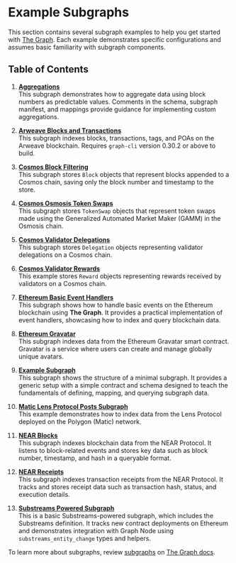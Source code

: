 # Example Subgraphs

This section contains several subgraph examples to help you get started with [The Graph](https://thegraph.com/). Each example demonstrates specific configurations and assumes basic familiarity with subgraph components.

## Table of Contents

1. **[Aggregations](https://github.com/graphprotocol/graph-tooling/tree/adding-table/examples/aggregations)**  
   This subgraph demonstrates how to aggregate data using block numbers as predictable values. Comments in the schema, subgraph manifest, and mappings provide guidance for implementing custom aggregations.

2. **[Arweave Blocks and Transactions](https://github.com/graphprotocol/graph-tooling/tree/adding-table/examples/arweave-blocks-transactions)**  
   This subgraph indexes blocks, transactions, tags, and POAs on the Arweave blockchain. Requires `graph-cli` version 0.30.2 or above to build.

3. **[Cosmos Block Filtering](https://github.com/graphprotocol/graph-tooling/tree/adding-table/examples/cosmos-block-filtering)**  
   This subgraph stores `Block` objects that represent blocks appended to a Cosmos chain, saving only the block number and timestamp to the store.

4. **[Cosmos Osmosis Token Swaps](https://github.com/graphprotocol/graph-tooling/tree/adding-table/examples/cosmos-osmosis-token-swaps)**  
   This subgraph stores `TokenSwap` objects that represent token swaps made using the Generalized Automated Market Maker (GAMM) in the Osmosis chain.

5. **[Cosmos Validator Delegations](https://github.com/graphprotocol/graph-tooling/tree/adding-table/examples/cosmos-validator-delegations)**  
   This subgraph stores `Delegation` objects representing validator delegations on a Cosmos chain.

6. **[Cosmos Validator Rewards](https://github.com/graphprotocol/graph-tooling/tree/adding-table/examples/cosmos-validator-rewards)**  
   This example stores `Reward` objects representing rewards received by validators on a Cosmos chain.

7. **[Ethereum Basic Event Handlers](https://github.com/graphprotocol/graph-tooling/tree/adding-table/examples/ethereum-basic-event-handlers)**  
   This subgraph shows how to handle basic events on the Ethereum blockchain using **The Graph**. It provides a practical implementation of event handlers, showcasing how to index and query blockchain data.

8. **[Ethereum Gravatar](https://github.com/graphprotocol/graph-tooling/tree/adding-table/examples/ethereum-gravatar)**  
   This subgraph indexes data from the Ethereum Gravatar smart contract. Gravatar is a service where users can create and manage globally unique avatars.

9. **[Example Subgraph](https://github.com/graphprotocol/graph-tooling/tree/adding-table/examples/example-subgraph)**  
   This subgraph shows the structure of a minimal subgraph. It provides a generic setup with a simple contract and schema designed to teach the fundamentals of defining, mapping, and querying subgraph data.

10. **[Matic Lens Protocol Posts Subgraph](https://github.com/graphprotocol/graph-tooling/tree/adding-table/examples/matic-lens-protocol-posts-subgraph)**  
    This example demonstrates how to index data from the Lens Protocol deployed on the Polygon (Matic) network.

11. **[NEAR Blocks](https://github.com/graphprotocol/graph-tooling/tree/adding-table/examples/near-blocks)**  
    This subgraph indexes blockchain data from the NEAR Protocol. It listens to block-related events and stores key data such as block number, timestamp, and hash in a queryable format.

12. **[NEAR Receipts](https://github.com/graphprotocol/graph-tooling/tree/adding-table/examples/near-receipts)**  
    This subgraph indexes transaction receipts from the NEAR Protocol. It tracks and stores receipt data such as transaction hash, status, and execution details.

13. **[Substreams Powered Subgraph](https://github.com/graphprotocol/graph-tooling/tree/adding-table/examples/substreams-powered-subgraph)**  
    This is a basic Substreams-powered subgraph, which includes the Substreams definition. It tracks new contract deployments on Ethereum and demonstrates integration with Graph Node using `substreams_entity_change` types and helpers.

To learn more about subgraphs, review [subgraphs]( https://thegraph.com/docs/en/subgraphs/developing/subgraphs/) on [The Graph docs]( https://thegraph.com/docs/en/).



